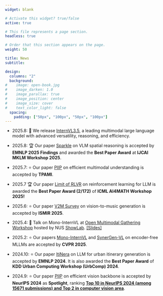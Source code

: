 ```yaml
---
widget: blank

# Activate this widget? true/false
active: true

# This file represents a page section.
headless: true

# Order that this section appears on the page.
weight: 50

title: News
subtitle:

design:
  columns: "2"
  background:
#    image: open-book.jpg
#    image_darken: 1.0
#    image_parallax: true
#    image_position: center
#    image_size: cover
#    text_color_light: false
  spacing:
    padding: ["50px", "100px", "50px", "100px"]
---
```


* 2025.8: 🚀 We release [InternVL3.5](https://arxiv.org/abs/2508.18265), a leading multimodal large language model with advanced versatility, reasoning, and efficiency.

* 2025.8: 🏆 Our paper [Sparkle](https://arxiv.org/abs/2410.16162) on VLM spatial reasoning is accepted by **EMNLP 2025 Findings** and awarded the **Best Paper Award** at **IJCAI MKLM Workshop 2025**.

* 2025.7: ⭐️ Our paper [PIIP](https://arxiv.org/abs/2501.07783) on efficient multimodal understanding is accepted by **TPAMI**.

* 2025.7 🏆 Our paper [Limit of RLVR](https://arxiv.org/abs/2504.13837) on reinforcement learning for LLM is awarded the **Best Paper Award (2/172)** of **ICML AI4MATH Workshop 2025!**

* 2025.6: ⭐️ Our paper [V2M Survey](https://arxiv.org/abs/2503.21254) on vision-to-music generation is accepted by **ISMIR 2025**.

* 2025.4: 🎤 Talk on Mono-InternVL at [Open Multimodal Gathering Workshop](https://showlab.github.io/omg/) hosted by NUS [ShowLab](https://sites.google.com/view/showlab). [[Slides]](https://www.wzk.plus/slides/Mono-InternVL_talk.pdf)

* 2025.2: ⭐️ Our papers [Mono-InternVL](https://arxiv.org/abs/2410.08202) and [SynerGen-VL](https://arxiv.org/abs/2412.09604) on encoder-free MLLMs are accepted by **CVPR 2025**.

* 2024.10: ⭐️ Our paper [ItiNera](https://arxiv.org/abs/2402.07204) on LLM for urban itinerary generation is accepted by **EMNLP 2024**. It is also awarded the **Best Paper Award** of **KDD Urban Computing Workshop (UrbComp) 2024**.

* 2024.9: ⭐️ Our paper [PIIP](https://arxiv.org/abs/2406.04330) on efficient vision backbone is accepted by **NeurIPS 2024** as **Spotlight**, ranking [**Top 10 in NeurIPS 2024 (among 15671 submissions) and Top 2 in computer vision area**](https://papercopilot.com/statistics/neurips-statistics/neurips-2024-statistics/). 

  
